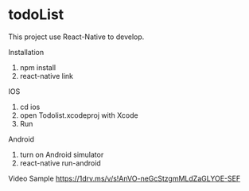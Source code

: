 # todoList

This project use React-Native to develop.

Installation
1. npm install
2. react-native link

IOS
1. cd ios
2. open Todolist.xcodeproj with Xcode
3. Run

Android
1. turn on Android simulator
2. react-native run-android

Video Sample
https://1drv.ms/v/s!AnVO-neGcStzgmMLdZaGLYOE-SEF
